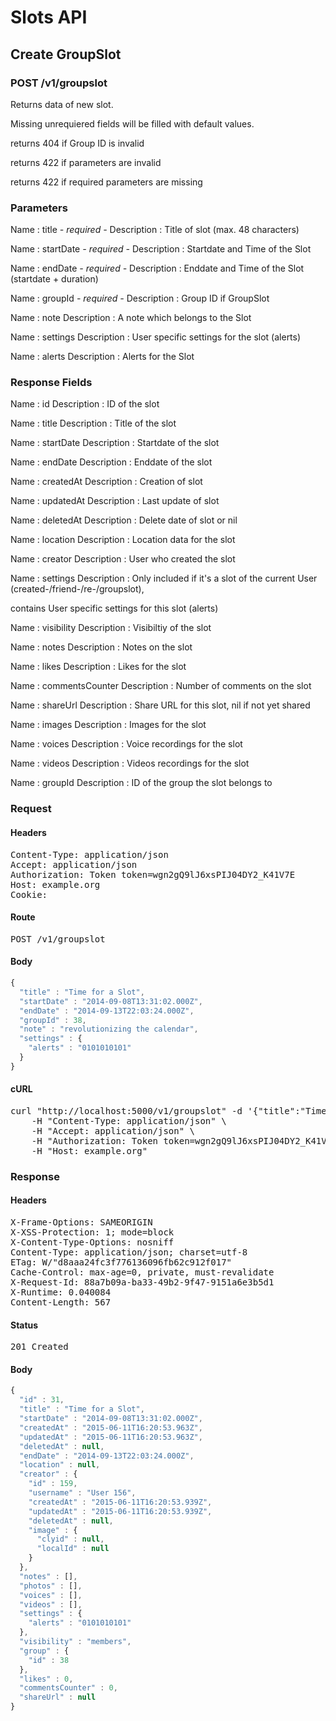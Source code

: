 # Slots API

## Create GroupSlot

### POST /v1/groupslot

Returns data of new slot.

Missing unrequiered fields will be filled with default values.

returns 404 if Group ID is invalid

returns 422 if parameters are invalid

returns 422 if required parameters are missing

### Parameters

Name : title *- required -*
Description : Title of slot (max. 48 characters)

Name : startDate *- required -*
Description : Startdate and Time of the Slot

Name : endDate *- required -*
Description : Enddate and Time of the Slot (startdate + duration)

Name : groupId *- required -*
Description : Group ID if GroupSlot

Name : note
Description : A note which belongs to the Slot

Name : settings
Description : User specific settings for the slot (alerts)

Name : alerts
Description : Alerts for the Slot


### Response Fields

Name : id
Description : ID of the slot

Name : title
Description : Title of the slot

Name : startDate
Description : Startdate of the slot

Name : endDate
Description : Enddate of the slot

Name : createdAt
Description : Creation of slot

Name : updatedAt
Description : Last update of slot

Name : deletedAt
Description : Delete date of slot or nil

Name : location
Description : Location data for the slot

Name : creator
Description : User who created the slot

Name : settings
Description : Only included if it&#39;s a slot of the current User (created-/friend-/re-/groupslot),

contains User specific settings for this slot (alerts)

Name : visibility
Description : Visibiltiy of the slot

Name : notes
Description : Notes on the slot

Name : likes
Description : Likes for the slot

Name : commentsCounter
Description : Number of comments on the slot

Name : shareUrl
Description : Share URL for this slot, nil if not yet shared

Name : images
Description : Images for the slot

Name : voices
Description : Voice recordings for the slot

Name : videos
Description : Videos recordings for the slot

Name : groupId
Description : ID of the group the slot belongs to

### Request

#### Headers

<pre>Content-Type: application/json
Accept: application/json
Authorization: Token token=wgn2gQ9lJ6xsPIJ04DY2_K41V7E
Host: example.org
Cookie: </pre>

#### Route

<pre>POST /v1/groupslot</pre>

#### Body
```javascript
{
  "title" : "Time for a Slot",
  "startDate" : "2014-09-08T13:31:02.000Z",
  "endDate" : "2014-09-13T22:03:24.000Z",
  "groupId" : 38,
  "note" : "revolutionizing the calendar",
  "settings" : {
    "alerts" : "0101010101"
  }
}
```


#### cURL

<pre class="request">curl &quot;http://localhost:5000/v1/groupslot&quot; -d &#39;{&quot;title&quot;:&quot;Time for a Slot&quot;,&quot;startDate&quot;:&quot;2014-09-08T13:31:02.000Z&quot;,&quot;endDate&quot;:&quot;2014-09-13T22:03:24.000Z&quot;,&quot;groupId&quot;:38,&quot;note&quot;:&quot;revolutionizing the calendar&quot;,&quot;settings&quot;:{&quot;alerts&quot;:&quot;0101010101&quot;}}&#39; -X POST \
	-H &quot;Content-Type: application/json&quot; \
	-H &quot;Accept: application/json&quot; \
	-H &quot;Authorization: Token token=wgn2gQ9lJ6xsPIJ04DY2_K41V7E&quot; \
	-H &quot;Host: example.org&quot;</pre>

### Response

#### Headers

<pre>X-Frame-Options: SAMEORIGIN
X-XSS-Protection: 1; mode=block
X-Content-Type-Options: nosniff
Content-Type: application/json; charset=utf-8
ETag: W/&quot;d8aaa24fc3f776136096fb62c912f017&quot;
Cache-Control: max-age=0, private, must-revalidate
X-Request-Id: 88a7b09a-ba33-49b2-9f47-9151a6e3b5d1
X-Runtime: 0.040084
Content-Length: 567</pre>

#### Status

<pre>201 Created</pre>

#### Body

```javascript
{
  "id" : 31,
  "title" : "Time for a Slot",
  "startDate" : "2014-09-08T13:31:02.000Z",
  "createdAt" : "2015-06-11T16:20:53.963Z",
  "updatedAt" : "2015-06-11T16:20:53.963Z",
  "deletedAt" : null,
  "endDate" : "2014-09-13T22:03:24.000Z",
  "location" : null,
  "creator" : {
    "id" : 159,
    "username" : "User 156",
    "createdAt" : "2015-06-11T16:20:53.939Z",
    "updatedAt" : "2015-06-11T16:20:53.939Z",
    "deletedAt" : null,
    "image" : {
      "clyid" : null,
      "localId" : null
    }
  },
  "notes" : [],
  "photos" : [],
  "voices" : [],
  "videos" : [],
  "settings" : {
    "alerts" : "0101010101"
  },
  "visibility" : "members",
  "group" : {
    "id" : 38
  },
  "likes" : 0,
  "commentsCounter" : 0,
  "shareUrl" : null
}
```
